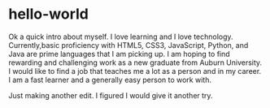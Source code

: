 # hello-world

Ok a quick intro about myself. I love learning and I love technology. Currently,basic proficiency with HTML5, CSS3, JavaScript, Python, and Java are prime languages that I am picking up. I am hoping to find rewarding and challenging work as a new graduate from Auburn University. I would like to find a job that teaches me a lot as a person and in my career. I am a fast learner and a generally easy person to work with. 

Just making another edit. I figured I would give it another try.
